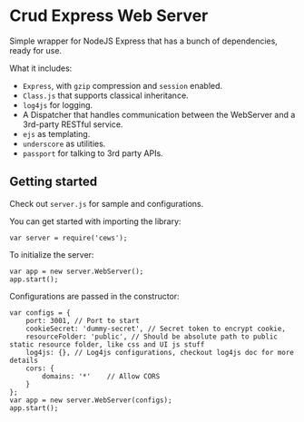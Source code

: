 Crud Express Web Server
===

Simple wrapper for NodeJS Express that has a bunch of dependencies, ready for use.

What it includes:

- `Express`, with `gzip` compression and `session` enabled.
- `Class.js` that supports classical inheritance.
- `log4js` for logging.
- A Dispatcher that handles communication between the WebServer and a 3rd-party RESTful service.
- `ejs` as templating.
- `underscore` as utilities.
- `passport` for talking to 3rd party APIs.

Getting started
----
Check out `server.js` for sample and configurations.

You can get started with importing the library:

	var server = require('cews');
	
To initialize the server:

	var app = new server.WebServer();
	app.start();

Configurations are passed in the constructor:

	var configs = {
		port: 3001, // Port to start
		cookieSecret: 'dummy-secret', // Secret token to encrypt cookie,
		resourceFolder: 'public', // Should be absolute path to public static resource folder, like css and UI js stuff
		log4js: {}, // Log4js configurations, checkout log4js doc for more details
		cors: {
			domains: '*'	// Allow CORS
		}
	};
	var app = new server.WebServer(configs);
	app.start();
	